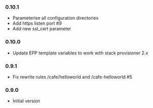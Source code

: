 ### 0.10.1
* Parameterise all configuration directories
* Add https listen port #9
* Add new ssl_cert parameter

### 0.10.0
* Update EPP template variables to work with stack provisioner 2.x

### 0.9.1
* Fix rewrite rules /cafe/helloworld and /cafe-helloworld #5

### 0.9.0
* Initial version
